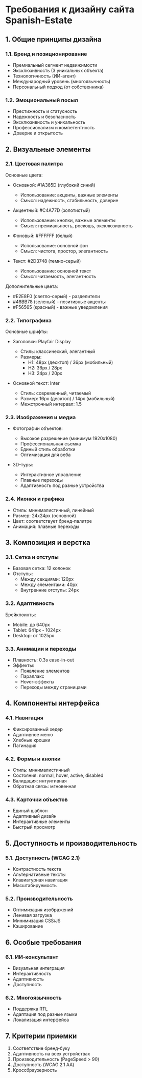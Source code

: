 # Требования к дизайну сайта Spanish-Estate

## 1. Общие принципы дизайна

### 1.1. Бренд и позиционирование
- Премиальный сегмент недвижимости
- Эксклюзивность (3 уникальных объекта)
- Технологичность (ИИ-агент)
- Международный уровень (многоязычность)
- Персональный подход (от собственника)

### 1.2. Эмоциональный посыл
- Престижность и статусность
- Надежность и безопасность
- Эксклюзивность и уникальность
- Профессионализм и компетентность
- Доверие и открытость

## 2. Визуальные элементы

### 2.1. Цветовая палитра
Основные цвета:
- Основной: #1A365D (глубокий синий)
  * Использование: акценты, важные элементы
  * Смысл: надежность, стабильность, доверие

- Акцентный: #C4A77D (золотистый)
  * Использование: кнопки, важные элементы
  * Смысл: премиальность, роскошь, эксклюзивность

- Фоновый: #FFFFFF (белый)
  * Использование: основной фон
  * Смысл: чистота, простор, элегантность

- Текст: #2D3748 (темно-серый)
  * Использование: основной текст
  * Смысл: читаемость, элегантность

Дополнительные цвета:
- #E2E8F0 (светло-серый) - разделители
- #48BB78 (зеленый) - позитивные акценты
- #F56565 (красный) - важные уведомления

### 2.2. Типографика
Основные шрифты:
- Заголовки: Playfair Display
  * Стиль: классический, элегантный
  * Размеры:
    - H1: 48px (десктоп) / 36px (мобильный)
    - H2: 36px / 28px
    - H3: 24px / 20px

- Основной текст: Inter
  * Стиль: современный, читаемый
  * Размер: 16px (десктоп) / 14px (мобильный)
  * Межстрочный интервал: 1.5

### 2.3. Изображения и медиа
- Фотографии объектов:
  * Высокое разрешение (минимум 1920x1080)
  * Профессиональная съемка
  * Единый стиль обработки
  * Оптимизация для веба

- 3D-туры:
  * Интерактивное управление
  * Плавные переходы
  * Адаптивность под разные устройства

### 2.4. Иконки и графика
- Стиль: минималистичный, линейный
- Размер: 24x24px (основной)
- Цвет: соответствует бренд-палитре
- Анимация: плавные переходы

## 3. Композиция и верстка

### 3.1. Сетка и отступы
- Базовая сетка: 12 колонок
- Отступы:
  * Между секциями: 120px
  * Между элементами: 40px
  * Внутренние отступы: 24px

### 3.2. Адаптивность
Брейкпоинты:
- Mobile: до 640px
- Tablet: 641px - 1024px
- Desktop: от 1025px

### 3.3. Анимации и переходы
- Плавность: 0.3s ease-in-out
- Эффекты:
  * Появление элементов
  * Параллакс
  * Hover-эффекты
  * Переходы между страницами

## 4. Компоненты интерфейса

### 4.1. Навигация
- Фиксированный хедер
- Адаптивное меню
- Хлебные крошки
- Пагинация

### 4.2. Формы и кнопки
- Стиль: минималистичный
- Состояния: normal, hover, active, disabled
- Валидация: интуитивная
- Обратная связь: мгновенная

### 4.3. Карточки объектов
- Единый шаблон
- Адаптивный дизайн
- Интерактивные элементы
- Быстрый просмотр

## 5. Доступность и производительность

### 5.1. Доступность (WCAG 2.1)
- Контрастность текста
- Альтернативные тексты
- Клавиатурная навигация
- Масштабируемость

### 5.2. Производительность
- Оптимизация изображений
- Ленивая загрузка
- Минимизация CSS/JS
- Кэширование

## 6. Особые требования

### 6.1. ИИ-консультант
- Визуальная интеграция
- Интерактивность
- Адаптивность
- Доступность

### 6.2. Многоязычность
- Поддержка RTL
- Адаптация под разные языки
- Локализация интерфейса

## 7. Критерии приемки
1. Соответствие бренд-буку
2. Адаптивность на всех устройствах
3. Производительность (PageSpeed > 90)
4. Доступность (WCAG 2.1 AA)
5. Кроссбраузерность 